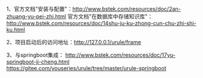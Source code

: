 1、官方文档"安装与配置"：http://www.bstek.com/resources/doc/2an-zhuang-yu-pei-zhi.html
官方文档"在数据库中存储知识库"：http://www.bstek.com/resources/doc/14shu-ju-ku-zhong-cun-chu-zhi-shi-ku.html

2、项目启动后的访问地址：http://127.0.0.1/urule/frame

3、与springboot集成：
http://www.bstek.com/resources/doc/17yu-springboot-ji-cheng.html
https://gitee.com/youseries/urule/tree/master/urule-springboot